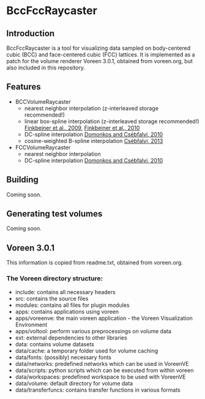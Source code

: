 # BccFccRaycaster

## Introduction
BccFccRaycaster is a tool for visualizing data sampled on body-centered cubic (BCC) and face-centered cubic (FCC) lattices. It is implemented as a patch for the volume renderer Voreen 3.0.1, obtained from voreen.org, but also included in this repository.

## Features
 * BCCVolumeRaycaster
    * nearest neighbor interpolation (z-interleaved storage recommended!)
    * linear box-spline interpolation (z-interleaved storage recommended!) [Finkbeiner et al., 2009](http://onlinelibrary.wiley.com/doi/10.1111/j.1467-8659.2009.01445.x/abstract?userIsAuthenticated=false&deniedAccessCustomisedMessage=), [Finkbeiner et al., 2010](http://www.sciencedirect.com/science/article/pii/S0097849310000245)
    * DC-spline interpolation [Domonkos and Csébfalvi, 2010](http://sirkan.iit.bme.hu/~domi/publications/index.php?pub=2010-vmv)
    * cosine-weighted B-spline interpolation [Csébfalvi, 2013](http://ieeexplore.ieee.org/xpl/login.jsp?tp=&arnumber=6409843&url=http%3A%2F%2Fieeexplore.ieee.org%2Fxpls%2Fabs_all.jsp%3Farnumber%3D6409843)
 * FCCVolumeRaycaster
    * nearest neighbor interpolation
    * DC-spline interpolation [Domonkos and Csébfalvi, 2010](http://sirkan.iit.bme.hu/~domi/publications/index.php?pub=2010-vmv)

## Building
Coming soon.

## Generating test volumes
Coming soon.

## Voreen 3.0.1
This information is copied from readme.txt, obtained from voreen.org.

### The Voreen directory structure:
 * include: contains all necessary headers
 * src: contains the source files
 * modules: contains all files for plugin modules
 * apps: contains applications using voreen
 * apps/voreenve: the main voreen application - the Voreen Visualization Environment
 * apps/voltool: perform various preprocessings on volume data
 * ext: external dependencies to other libraries
 * data: contains volume datasets
 * data/cache: a temporary folder used for volume caching
 * data/fonts: (possibly) necessary fonts
 * data/networks: predefined networks which can be used in VoreenVE
 * data/scripts: python scripts which can be executed from within voreen
 * data/workspaces: predefined workspace to be used with VoreenVE
 * data/volume: default directory for volume data
 * data/transferfuncs: contains transfer functions in various formats
